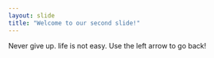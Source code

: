 ```yaml
---
layout: slide
title: "Welcome to our second slide!"
---
```

Never give up. life is not easy.
Use the left arrow to go back!

